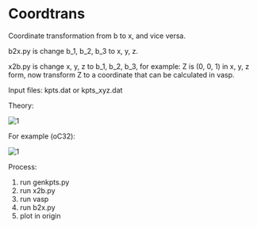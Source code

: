 # Coordtrans
Coordinate transformation from b to x, and vice versa.

b2x.py is change b_1, b_2, b_3 to x, y, z.

x2b.py is change x, y, z to b_1, b_2, b_3, for example: Z is (0, 0, 1) in x, y, z form, now transform Z to a coordinate that can be calculated in vasp.

Input files: kpts.dat or kpts_xyz.dat

Theory:

![1](http://latex.codecogs.com/svg.latex?\vec{X}=\left(\vec{e}_1,\vec{e}_2,...,\vec{e}_n\right)\left(\begin{matrix}x_1\\\\x_2\\\\.\\\\.\\\\x_n\end{matrix}\right)=\left(\vec{e}_a,\vec{e}_b,...,\vec{e}_{sn}\right)\left(\begin{matrix}x_1'\\\\x_2'\\\\.\\\\.\\\\x_n'\end{matrix}\right))

For example (oC32):

![1](http://latex.codecogs.com/svg.latex?\left(\begin{matrix}1&0&0\\\\0&1&0\\\\0&0&1\end{matrix}\right)\left(\begin{matrix}x\\\\y\\\\z\end{matrix}\right)=\left(\begin{matrix}-0.2808&0.4336&0.5\\\\0.2808&-0.4336&0.5\\\\0.2808&0.4336&-0.5\end{matrix}\right)\left(\begin{matrix}a_1\\\\a_2\\\\a_3\end{matrix}\right))

Process:

1. run genkpts.py
2. run x2b.py
3. run vasp
4. run b2x.py
5. plot in origin
